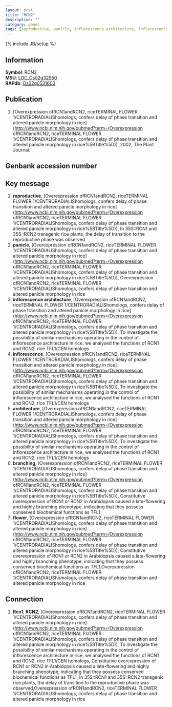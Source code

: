 ```yaml
---
layout: post
title: "RCN2"
description: ""
category: genes
tags: [reproductive, panicle, inflorescence architecture, inflorescence, architecture, branching, flower]
---
```

{% include JB/setup %}

## Information
__Symbol__: RCN2  
__MSU__: [LOC_Os02g32950](http://rice.plantbiology.msu.edu/cgi-bin/ORF_infopage.cgi?orf=LOC_Os02g32950)  
__RAPdb__: [Os02g0531600](http://rapdb.dna.affrc.go.jp/viewer/gbrowse_details/irgsp1?name=Os02g0531600)  

## Publication
1. [Overexpression ofRCN1andRCN2, riceTERMINAL FLOWER 1/CENTRORADIALIShomologs, confers delay of phase transition and altered panicle morphology in rice](http://www.ncbi.nlm.nih.gov/pubmed?term=(Overexpression ofRCN1andRCN2, riceTERMINAL FLOWER 1/CENTRORADIALIShomologs, confers delay of phase transition and altered panicle morphology in rice%5BTitle%5D)), 2002, The Plant Journal.

## Genbank accession number

## Key message
1. __reproductive__, [Overexpression ofRCN1andRCN2, riceTERMINAL FLOWER 1/CENTRORADIALIShomologs, confers delay of phase transition and altered panicle morphology in rice](http://www.ncbi.nlm.nih.gov/pubmed?term=(Overexpression ofRCN1andRCN2, riceTERMINAL FLOWER 1/CENTRORADIALIShomologs, confers delay of phase transition and altered panicle morphology in rice%5BTitle%5D)),  In 35S::RCN1 and 35S::RCN2 transgenic rice plants, the delay of transition to the reproductive phase was observed
2. __panicle__, [Overexpression ofRCN1andRCN2, riceTERMINAL FLOWER 1/CENTRORADIALIShomologs, confers delay of phase transition and altered panicle morphology in rice](http://www.ncbi.nlm.nih.gov/pubmed?term=(Overexpression ofRCN1andRCN2, riceTERMINAL FLOWER 1/CENTRORADIALIShomologs, confers delay of phase transition and altered panicle morphology in rice%5BTitle%5D)), Overexpression ofRCN1andRCN2, riceTERMINAL FLOWER 1/CENTRORADIALIShomologs, confers delay of phase transition and altered panicle morphology in rice
3. __inflorescence architecture__, [Overexpression ofRCN1andRCN2, riceTERMINAL FLOWER 1/CENTRORADIALIShomologs, confers delay of phase transition and altered panicle morphology in rice](http://www.ncbi.nlm.nih.gov/pubmed?term=(Overexpression ofRCN1andRCN2, riceTERMINAL FLOWER 1/CENTRORADIALIShomologs, confers delay of phase transition and altered panicle morphology in rice%5BTitle%5D)),  To investigate the possibility of similar mechanisms operating in the control of inflorescence architecture in rice, we analysed the functions of RCN1 and RCN2, rice TFL1/CEN homologs
4. __inflorescence__, [Overexpression ofRCN1andRCN2, riceTERMINAL FLOWER 1/CENTRORADIALIShomologs, confers delay of phase transition and altered panicle morphology in rice](http://www.ncbi.nlm.nih.gov/pubmed?term=(Overexpression ofRCN1andRCN2, riceTERMINAL FLOWER 1/CENTRORADIALIShomologs, confers delay of phase transition and altered panicle morphology in rice%5BTitle%5D)),  To investigate the possibility of similar mechanisms operating in the control of inflorescence architecture in rice, we analysed the functions of RCN1 and RCN2, rice TFL1/CEN homologs
5. __architecture__, [Overexpression ofRCN1andRCN2, riceTERMINAL FLOWER 1/CENTRORADIALIShomologs, confers delay of phase transition and altered panicle morphology in rice](http://www.ncbi.nlm.nih.gov/pubmed?term=(Overexpression ofRCN1andRCN2, riceTERMINAL FLOWER 1/CENTRORADIALIShomologs, confers delay of phase transition and altered panicle morphology in rice%5BTitle%5D)),  To investigate the possibility of similar mechanisms operating in the control of inflorescence architecture in rice, we analysed the functions of RCN1 and RCN2, rice TFL1/CEN homologs
6. __branching__, [Overexpression ofRCN1andRCN2, riceTERMINAL FLOWER 1/CENTRORADIALIShomologs, confers delay of phase transition and altered panicle morphology in rice](http://www.ncbi.nlm.nih.gov/pubmed?term=(Overexpression ofRCN1andRCN2, riceTERMINAL FLOWER 1/CENTRORADIALIShomologs, confers delay of phase transition and altered panicle morphology in rice%5BTitle%5D)),  Constitutive overexpression of RCN1 or RCN2 in Arabidopsis caused a late-flowering and highly branching phenotype, indicating that they possess conserved biochemical functions as TFL1
7. __flower__, [Overexpression ofRCN1andRCN2, riceTERMINAL FLOWER 1/CENTRORADIALIShomologs, confers delay of phase transition and altered panicle morphology in rice](http://www.ncbi.nlm.nih.gov/pubmed?term=(Overexpression ofRCN1andRCN2, riceTERMINAL FLOWER 1/CENTRORADIALIShomologs, confers delay of phase transition and altered panicle morphology in rice%5BTitle%5D)),  Constitutive overexpression of RCN1 or RCN2 in Arabidopsis caused a late-flowering and highly branching phenotype, indicating that they possess conserved biochemical functions as TFL1,Overexpression ofRCN1andRCN2, riceTERMINAL FLOWER 1/CENTRORADIALIShomologs, confers delay of phase transition and altered panicle morphology in rice

## Connection
1. __Rcn1__, __RCN2__, [Overexpression ofRCN1andRCN2, riceTERMINAL FLOWER 1/CENTRORADIALIShomologs, confers delay of phase transition and altered panicle morphology in rice](http://www.ncbi.nlm.nih.gov/pubmed?term=(Overexpression ofRCN1andRCN2, riceTERMINAL FLOWER 1/CENTRORADIALIShomologs, confers delay of phase transition and altered panicle morphology in rice%5BTitle%5D)),  To investigate the possibility of similar mechanisms operating in the control of inflorescence architecture in rice, we analysed the functions of RCN1 and RCN2, rice TFL1/CEN homologs, Constitutive overexpression of RCN1 or RCN2 in Arabidopsis caused a late-flowering and highly branching phenotype, indicating that they possess conserved biochemical functions as TFL1, In 35S::RCN1 and 35S::RCN2 transgenic rice plants, the delay of transition to the reproductive phase was observed,Overexpression ofRCN1andRCN2, riceTERMINAL FLOWER 1/CENTRORADIALIShomologs, confers delay of phase transition and altered panicle morphology in rice


